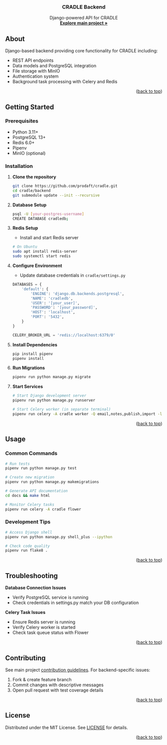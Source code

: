<a id="readme-top"></a>

<div align="center">
  <h3 align="center">CRADLE Backend</h3>
  <p align="center">
    Django-powered API for CRADLE
    <br />
    <a href="https://github.com/prodaft/cradle"><strong>Explore main project »</strong></a>
  </p>
</div>

<!-- ABOUT THE PROJECT -->
## About

Django-based backend providing core functionality for CRADLE including:
- REST API endpoints
- Data models and PostgreSQL integration
- File storage with MinIO
- Authentication system
- Background task processing with Celery and Redis

<p align="right">(<a href="#readme-top">back to top</a>)</p>

<!-- GETTING STARTED -->
## Getting Started

### Prerequisites

- Python 3.11+
- PostgreSQL 13+
- Redis 6.0+
- Pipenv
- MinIO (optional)

### Installation

1. **Clone the repository**
   ```bash
   git clone https://github.com/prodaft/cradle.git
   cd cradle/backend
   git submodule update --init --recursive
   ```

2. **Database Setup**
   ```bash
   psql -U [your-postgres-username]
   CREATE DATABASE cradledb;
   ```

3. **Redis Setup**
   - Install and start Redis server
   ```bash
   # On Ubuntu
   sudo apt install redis-server
   sudo systemctl start redis
   ```

4. **Configure Environment**
   - Update database credentials in `cradle/settings.py`
   ```python
   DATABASES = {
       'default': {
           'ENGINE': 'django.db.backends.postgresql',
           'NAME': 'cradledb',
           'USER': '[your_user]',
           'PASSWORD': '[your_password]',
           'HOST': 'localhost',
           'PORT': '5432',
       }
   }

   CELERY_BROKER_URL = 'redis://localhost:6379/0'
   ```

5. **Install Dependencies**
   ```bash
   pip install pipenv
   pipenv install
   ```

6. **Run Migrations**
   ```bash
   pipenv run python manage.py migrate
   ```

7. **Start Services**
   ```bash
   # Start Django development server
   pipenv run python manage.py runserver

   # Start Celery worker (in separate terminal)
   pipenv run celery -A cradle worker -Q email,notes,publish,import -l INFO
   ```

<p align="right">(<a href="#readme-top">back to top</a>)</p>

<!-- USAGE -->
## Usage

### Common Commands
```bash
# Run tests
pipenv run python manage.py test

# Create new migration
pipenv run python manage.py makemigrations

# Generate API documentation
cd docs && make html

# Monitor Celery tasks
pipenv run celery -A cradle flower
```

### Development Tips
```bash
# Access Django shell
pipenv run python manage.py shell_plus --ipython

# Check code quality
pipenv run flake8 .
```

<p align="right">(<a href="#readme-top">back to top</a>)</p>

<!-- TROUBLESHOOTING -->
## Troubleshooting

**Database Connection Issues**
- Verify PostgreSQL service is running
- Check credentials in settings.py match your DB configuration

**Celery Task Issues**
- Ensure Redis server is running
- Verify Celery worker is started
- Check task queue status with Flower

<p align="right">(<a href="#readme-top">back to top</a>)</p>

<!-- CONTRIBUTING -->
## Contributing

See main project [contribution guidelines](../README.md#contributing). For backend-specific issues:

1. Fork & create feature branch
2. Commit changes with descriptive messages
3. Open pull request with test coverage details

<p align="right">(<a href="#readme-top">back to top</a>)</p>

<!-- LICENSE -->
## License

Distributed under the MIT License. See [LICENSE](../LICENSE) for details.

<p align="right">(<a href="#readme-top">back to top</a>)</p>
